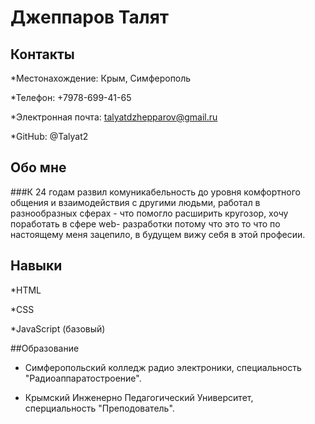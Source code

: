 # Джеппаров Талят
## Контакты
*Местонахождение: Крым, Симферополь

*Телефон: +7978-699-41-65

*Электронная почта: talyatdzhepparov@gmail.ru

*GitHub: @Talyat2

## Обо мне
###К 24 годам развил комуникабельность до уровня комфортного общения и взаимодействия с другими людьми, работал в разнообразных сферах - что помогло расширить кругозор,
хочу поработать в сфере web- разработки потому что это то что по настоящему меня зацепило, в будущем вижу себя в этой професии.

## Навыки
*HTML

*CSS

*JavaScript (базовый)

##Образование
* Симферопольский колледж радио электроники, специальность "Радиоаппаратостроение".

* Крымский Инженерно Педагогический Университет, сперциальность "Преподователь".
